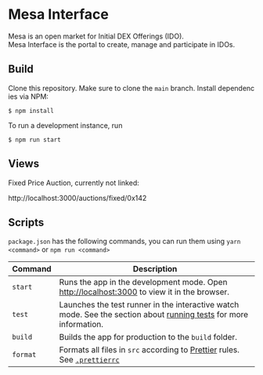# Mesa Interface

Mesa is an open market for Initial DEX Offerings (IDO). Mesa Interface is the portal to create, manage and participate in IDOs.

## Build

Clone this repository. Make sure to clone the `main` branch. Install dependencies via NPM:

```
$ npm install
```

To run a development instance, run

```
$ npm run start
```

## Views

Fixed Price Auction, currently not linked:

http://localhost:3000/auctions/fixed/0x142

## Scripts

`package.json` has the following commands, you can run them using `yarn <command>` or `npm run <command>`

| Command  | Description                                                                                                                                                                         |
| -------- | ----------------------------------------------------------------------------------------------------------------------------------------------------------------------------------- |
| `start`  | Runs the app in the development mode. Open [http://localhost:3000](http://localhost:3000) to view it in the browser.                                                                |
| `test`   | Launches the test runner in the interactive watch mode. See the section about [running tests](https://facebook.github.io/create-react-app/docs/running-tests) for more information. |
| `build`  | Builds the app for production to the `build` folder.                                                                                                                                |
| `format` | Formats all files in `src` according to [Prettier](https://prettier.io/) rules. See [`.prettierrc`](.prettierrc)                                                                    |
